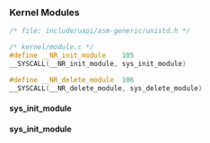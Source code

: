 






### Kernel Modules

```c
/* file: include/uapi/asm-generic/unistd.h */

/* kernel/module.c */
#define __NR_init_module    105
__SYSCALL(__NR_init_module, sys_init_module)

#define __NR_delete_module  106
__SYSCALL(__NR_delete_module, sys_delete_module)
```

#### sys_init_module


#### sys_init_module

